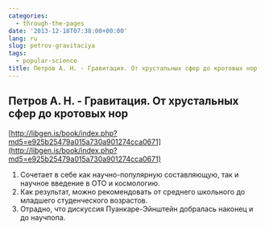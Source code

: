 ```yaml
---
categories:
  - through-the-pages
date: '2013-12-18T07:38:00+00:00'
lang: ru
slug: petrov-gravitaciya
tags:
  - popular-science
title: Петров А. Н. - Гравитация. От хрустальных сфер до кротовых нор
---
```





## Петров А. Н. - Гравитация. От хрустальных сфер до кротовых нор

[http://libgen.is/book/index.php?md5=e925b25479a015a730a901274cca0671](http://libgen.is/book/index.php?md5=e925b25479a015a730a901274cca0671)  

1.  Сочетает в себе как научно-популярную составляющую, так и научное введение в ОТО и космологию.
2.  Как результат, можно рекомендовать от среднего школьного до младшего студенческого возрастов.
3.  Отрадно, что дискуссия Пуанкаре-Эйнштейн добралась наконец и до научпопа.
